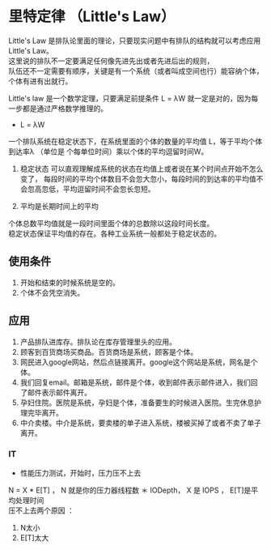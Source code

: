 # 里特定律 （Little's Law）

Little's Law 是排队论里面的理论，只要现实问题中有排队的结构就可以考虑应用Little's Law。  
这里说的排队不一定要满足任何像先进先出或者先进后出的规则，  
队伍还不一定需要有顺序，关键是有一个系统（或者叫成空间也行）能容纳个体，个体有进有出就行。  

Little's law 是一个数学定理，只要满足前提条件 L = λW 就一定是对的，因为每一步都是通过严格数学推理的。

* L = λW  

一个排队系统在稳定状态下，在系统里面的个体的数量的平均值 L，等于平均个体到达率λ （单位是 个每单位时间）乘以个体的平均逗留时间W。  

1. 稳定状态
可以直观理解成系统的状态在均值上或者说在某个时间点开始不怎么变了，
每段时间的平均个体数目不会忽大忽小，每段时间的到达率的平均值不会忽高忽低，平均逗留时间不会忽长忽短。

2. 平均是长期时间上的平均  

个体总数平均值就是一段时间里面个体的总数除以这段时间长度。  
稳定状态保证平均值的存在。各种工业系统一般都处于稳定状态的。  

## 使用条件

1. 开始和结束的时候系统是空的。
2. 个体不会凭空消失。

## 应用

1. 产品排队进库存。排队论在库存管理里头的应用。  
2. 顾客到百货商场买商品。百货商场是系统，顾客是个体。  
3. 网民进入google网站，然后点链接离开。google这个网站是系统，网名是个体。  
4. 我们回复email。邮箱是系统，邮件是个体，收到邮件表示邮件进入，我们回了邮件表示邮件离开。  
5. 孕妇住院。医院是系统，孕妇是个体，准备要生的时候进入医院。生完休息护理完毕离开。  
6. 中介卖楼。中介是系统，要卖楼的单子进入系统，楼被买掉了或者不卖了单子离开。  

### IT  

* 性能压力测试，开始时，压力压不上去  
 
N = X * E[T] ，
N 就是你的压力器线程数 ＊ IODepth， X 是 IOPS ， E[T]是平均处理时间   
压不上去两个原因 ：
1. N太小   
2. E[T]太大    
